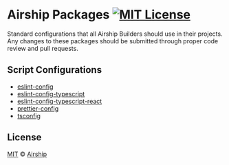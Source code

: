 # Airship Packages [![MIT License][shield-license]][license]

Standard configurations that all Airship Builders should use in their projects. Any changes to these packages should be submitted through proper code review and pull requests.

## Script Configurations

- [eslint-config](./packages/eslint-config)
- [eslint-config-typescript](./packages/eslint-config-typescript)
- [eslint-config-typescript-react](./packages/eslint-config-typescript-react)
- [prettier-config](./packages/prettier-config)
- [tsconfig](./packages/tsconfig)

## License

[MIT][license] &copy; [Airship][me]

[license]: LICENSE
[me]: https://teamairship.com/
[shield-license]: https://img.shields.io/badge/License-MIT-lavender.svg
